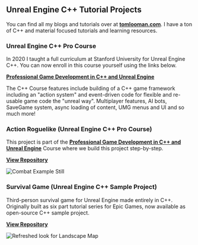 ## Unreal Engine C++ Tutorial Projects

You can find all my blogs and tutorials over at **[tomlooman.com](https://tomlooman.com)**. I have a ton of C++ and material focused tutorials and learning resources.

### Unreal Engine C++ Pro Course

In 2020 I taught a full curriculum at Stanford University for Unreal Engine C++. You can now enroll in this course yourself using the links below.

**[Professional Game Development in C++ and Unreal Engine](https://courses.tomlooman.com/p/unrealengine-cpp?coupon_code=COMMUNITY15&src=github)**

The C++ Course features include building of a C++ game framework including an "action system" and event-driven code for flexible and re-usable game code the "unreal way". Multiplayer features, AI bots, SaveGame system, async loading of content, UMG menus and UI and so much more!

### Action Roguelike (Unreal Engine C++ Pro Course)

This project is part of the **[Professional Game Development in C++ and Unreal Engine](https://courses.tomlooman.com/p/unrealengine-cpp?coupon_code=COMMUNITY15&src=github)** Course where we build this project step-by-step.

**[View Repository](https://github.com/tomlooman/ActionRoguelike)**

![Combat Example Still](https://www.tomlooman.com/wp-content/uploads/2021/09/ue_course_herobanner_split_small.jpg)

### Survival Game (Unreal Engine C++ Sample Project)

Third-person survival game for Unreal Engine made entirely in C++. Originally built as six part tutorial series for Epic Games, now available as open-source C++ sample project.

**[View Repository](https://github.com/tomlooman/EpicSurvivalGame)**

![Refreshed look for Landscape Map](https://www.tomlooman.com/wp-content/uploads/2021/01/survivalgame_refresh_05.jpg)

